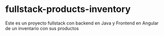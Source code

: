 # fullstack-products-inventory
Este es un proyecto fullstack con backend en Java y Frontend en Angular de un inventario con sus productos
